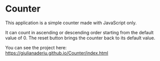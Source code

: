 # Counter

This application is a simple counter made with JavaScript only.

It can count in ascending or descending order starting from the default value of 0. The reset button brings the counter back to its default value.

You can see the project here: https://giulianaderiu.github.io/Counter/index.html
